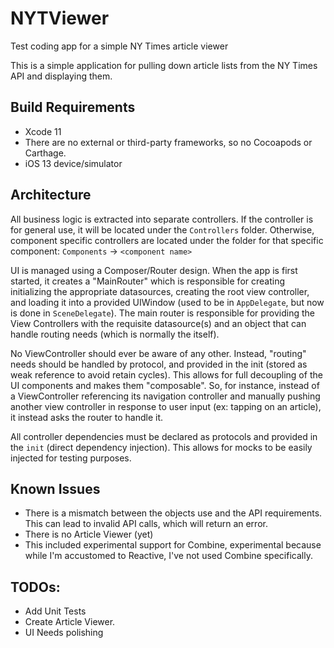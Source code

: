 # NYTViewer
Test coding app for a simple NY Times article viewer

This is a simple application for pulling down article lists from the NY Times API and displaying them.

## Build Requirements

- Xcode 11
- There are no external or third-party frameworks, so no Cocoapods or Carthage.
- iOS 13 device/simulator

## Architecture

All business logic is extracted into separate controllers.  If the controller is for general use, it will be located under the `Controllers` folder.  Otherwise, component specific controllers are located under the folder for that specific component: `Components` -> `<component name>`

UI is managed using a Composer/Router design.  When the app is first started, it creates a "MainRouter" which is responsible for creating initializing the appropriate datasources, creating the root view controller, and loading it into a provided UIWindow (used to be in `AppDelegate`, but now is done in `SceneDelegate`).  The main router is responsible for providing the View Controllers with the requisite datasource(s) and an object that can handle routing needs (which is normally the itself).

No ViewController should ever be aware of any other.  Instead, "routing" needs should be handled by protocol, and provided in the init (stored as weak reference to avoid retain cycles). This allows for full decoupling of the UI components and makes them "composable".  So, for instance, instead of a ViewController referencing its navigation controller and manually pushing another view controller in response to user input (ex: tapping on an article), it instead asks the router to handle it.  

All controller dependencies must be declared as protocols and provided in the `init` (direct dependency injection).  This allows for mocks to be easily injected for testing purposes.

## Known Issues

- There is a mismatch between the objects use and the API requirements.  This can lead to invalid API calls, which will return an error.  
- There is no Article Viewer (yet)
- This included experimental support for Combine, experimental because while I'm accustomed to Reactive, I've not used Combine specifically.

## TODOs:

- Add Unit Tests
- Create Article Viewer.
- UI Needs polishing

